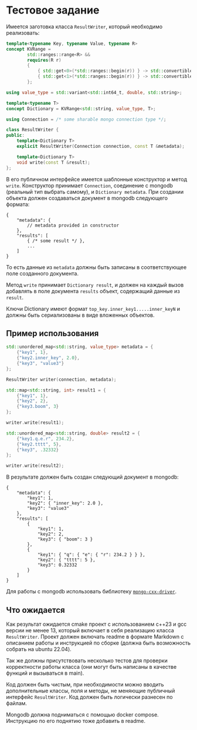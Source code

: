 # Тестовое задание

Имеется заготовка класса `ResultWriter`, который необходимо реализовать:

```c++
template<typename Key, typename Value, typename R>
concept KVRange =
        std::ranges::range<R> &&
        requires(R r)
        {
            { std::get<0>(*std::ranges::begin(r)) } -> std::convertible_to<Key>;
            { std::get<1>(*std::ranges::begin(r)) } -> std::convertible_to<Value>;
        };

using value_type = std::variant<std::int64_t, double, std::string>;

template<typename T>
concept Dictionary = KVRange<std::string, value_type, T>;

using Connection = /* some sharable mongo connection type */;

class ResultWriter {
public:
    template<Dictionary T>
    explicit ResultWriter(Connection connection, const T &metadata);

    template<Dictionary T>
    void write(const T &result);
};
```

В его публичном интерфейсе имеется шаблонные конструктор и метод `write`. Конструктор принимает `Connection`, соединение с mongodb (реальный тип выбрать самому), и `Dictionary metadata`. При создании объекта должен создаваться документ в mongodb следующего формата:

```json5
{
    "metadata": {
        // metadata provided in constructor
    },
    "results": [
        { /* some result */ },
        ...
    ]
}
```

То есть данные из `metadata` должны быть записаны в соответствующее поле созданного документа.

Метод `write` принимает `Dictionary result`, и должен на каждый вызов добавлять в поле документа `results` объект, содержащий данные из `result`.

Ключи Dictionary имеют формат `top_key.inner_key1.....inner_keyN` и должны быть сериализованы в виде вложенных объектов.

## Пример использования

```c++
std::unordered_map<std::string, value_type> metadata = {
    {"key1", 1},
    {"key2.inner_key", 2.0},
    {"key3", "value3"}
};

ResultWriter writer(connection, metadata);

std::map<std::string, int> result1 = {
    {"key1", 1},
    {"key2", 2},
    {"key3.boom", 3}
};

writer.write(result1);

std::unordered_map<std::string, double> result2 = {
    {"key1.q.e.r", 234.2},
    {"key2.tttt", 5},
    {"key3", .32332}
};

writer.write(result2);
```

В результате должен быть создан следующий документ в mongodb:

```json5
{
    "metadata": {
        "key1": 1,
        "key2": { "inner_key": 2.0 },
        "key3": "value3"
    },
    "results": [
        {
            "key1": 1,
            "key2": 2,
            "key3": { "boom": 3 }
        },
        {
            "key1": { "q": { "e": { "r": 234.2 } } },
            "key2": { "tttt": 5 },
            "key3": 0.32332
        }
    ]
}
```

Для работы с mongodb использовать библиотеку [`mongo-cxx-driver`](https://github.com/mongodb/mongo-cxx-driver). 

## Что ожидается

Как результат ожидается cmake проект с использованием c++23 и gcc версии не менее 13, который включает в себя реализацию класса `ResultWriter`. Проект должен включать readme в формате Markdown с описанием работы и инструкцией по сборке (должна быть возможность собрать на ubuntu 22.04).

Так же должны присутствовать несколько тестов для проверки корректности работы класса (они могут быть написаны в качестве функций и вызываться в main).

Код должен быть чистым, при необходимости можно вводить дополнительные классы, поля и методы, не меняющие публичный интерфейс `ResultWriter`. Код должен быть логически разнесен по файлам.

Mongodb должна подниматься с помощью docker compose. Инструкцию по его поднятию тоже добавить в readme.
